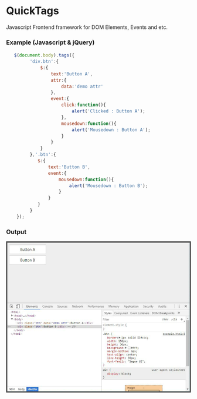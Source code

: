 # QuickTags
Javascript Frontend framework for DOM Elements, Events and etc.

### Example (Javascript & jQuery)

```javascript
   $(document.body).tags({
         'div.btn':{
             $:{
                 text:'Button A',
                 attr:{
                     data:'demo attr'
                 },
                 event:{
                     click:function(){
                         alert('Clicked : Button A');
                     },
                     mousedown:function(){
                         alert('Mousedown : Button A');
                     }
                 }
             }
         },'.btn':{
            $:{
                text:'Button B',
                event:{
                    mousedown:function(){
                        alert('Mousedown : Button B');
                    }
                }
            }
         }
    });
```
### Output
<img src="https://raw.githubusercontent.com/KishanV/QuickTags/master/imgs/Example.png"/>


